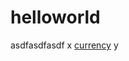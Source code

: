 # helloworld

asdfasdfasdf
x
<a href="https://www.playerauctions.com/path-of-exile-items/currency/" rel="http://www.baidu.com">currency</a>
y
